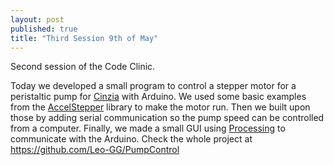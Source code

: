 ```yaml
---
layout: post
published: true
title: "Third Session 9th of May"
---
```

Second session of the Code Clinic.


Today we developed a small program to control a stepper motor for a peristaltic pump for [Cinzia](https://www.iit.it/people/cinzia-sgambato) with Arduino. 
We used some basic examples from the [AccelStepper](http://www.airspayce.com/mikem/arduino/AccelStepper/) library to make the motor run. Then we built upon those by adding serial communication so the pump speed can be controlled from a computer.
Finally, we made a small GUI using [Processing](https://processing.org/) to communicate with the Arduino.
Check the whole project at https://github.com/Leo-GG/PumpControl
